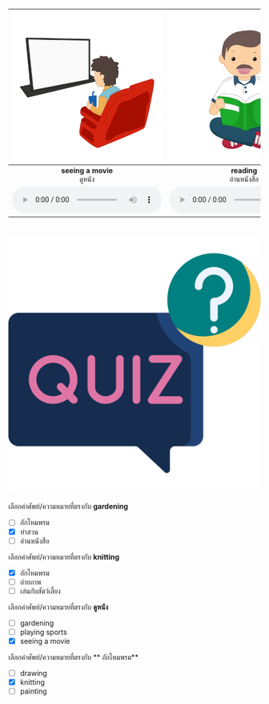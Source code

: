 
<div class="carrousel">


|![](/media/img/hobbies/seeing&#x20;a&#x20;movie.svg)|![](/media/img/hobbies/reading.svg)|![](/media/img/hobbies/gardening.svg)|![](/media/img/hobbies/surfing&#x20;the&#x20;internet.svg)|![](/media/img/hobbies/listening&#x20;to&#x20;music.svg)|![](/media/img/hobbies/drawing.svg)|![](/media/img/hobbies/cooking.svg)|![](/media/img/hobbies/playing&#x20;sports.svg)|![](/media/img/hobbies/watching&#x20;tv.svg)|![](/media/img/hobbies/knitting.svg)|![](/media/img/hobbies/singing.svg)|![](/media/img/hobbies/taking&#x20;photos.svg)|![](/media/img/hobbies/painting.svg)|![](/media/img/hobbies/playing&#x20;with&#x20;pet.svg)|
| :----: | :----: | :----: | :----: | :----: | :----: | :----: | :----: | :----: | :----: | :----: | :----: | :----: | :----: |
|**seeing a movie**<br>ดูหนัง|**reading**<br>อ่านหนังสือ|**gardening**<br>ทําสวน|**surfing the internet**<br>ท่องอินเทอร์เน็ต|**listening to music**<br>ฟังเพลง|**drawing**<br>วาดภาพ|**cooking**<br>ทําอาหาร|**playing sports**<br>เล่นกีฬา|**watching tv**<br>ดูทีวี|**knitting**<br> ถักไหมพรม|**singing**<br>ร้องเพลง|**taking photos**<br>ถ่ายภาพ|**painting**<br>วาดภาพ|**playing with pet**<br>เล่นกับสัตว์เลี้ยง|
|![](/media/audio/seeing&#x20;a&#x20;movie.mp3)|![](/media/audio/reading.mp3)|![](/media/audio/gardening.mp3)|![](/media/audio/surfing&#x20;the&#x20;internet.mp3)|![](/media/audio/listening&#x20;to&#x20;music.mp3)|![](/media/audio/drawing.mp3)|![](/media/audio/cooking.mp3)|![](/media/audio/playing&#x20;sports.mp3)|![](/media/audio/watching&#x20;tv.mp3)|![](/media/audio/knitting.mp3)|![](/media/audio/singing.mp3)|![](/media/audio/taking&#x20;photos.mp3)|![](/media/audio/painting.mp3)|![](/media/audio/playing&#x20;with&#x20;pet.mp3)|

</div>



# ![icon](/media/icons/quiz.svg) 


 เลือกคำศัพท์/ความหมายที่ตรงกับ **gardening**
 - [ ]  ถักไหมพรม
 - [x] ทําสวน
 - [ ] อ่านหนังสือ

 เลือกคำศัพท์/ความหมายที่ตรงกับ **knitting**
 - [x]  ถักไหมพรม
 - [ ] ถ่ายภาพ
 - [ ] เล่นกับสัตว์เลี้ยง

 เลือกคำศัพท์/ความหมายที่ตรงกับ **ดูหนัง**
 - [ ] gardening
 - [ ] playing sports
 - [x] seeing a movie

 เลือกคำศัพท์/ความหมายที่ตรงกับ ** ถักไหมพรม**
 - [ ] drawing
 - [x] knitting
 - [ ] painting
